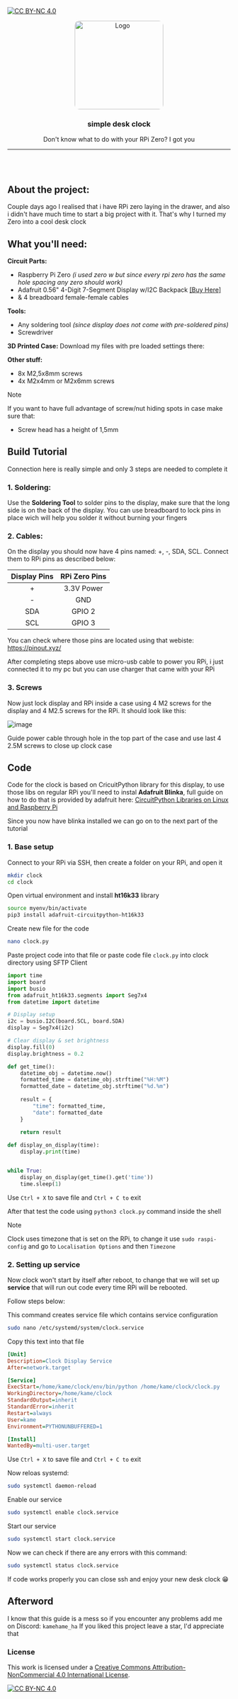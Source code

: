 <a id="readme-top"></a>
[![CC BY-NC 4.0][cc-by-nc-shield]][cc-by-nc]
<br />
<div align="center">
 <img src="image.jpg" alt="Logo" style="border-radius: 10px" width="200" height="200">
 <h3 align="center">simple desk clock</h3>

 <p align="center">
 Don't know what to do with your RPi Zero? I got you
 </p>
</div>

***

<br />
<br />

## About the project:
Couple days ago I realised that i have RPi zero laying in the drawer, and also i didn't have much time to start a big project with it. That's why I turned my Zero into a cool desk clock

## What you'll need:
**Circuit Parts:**

* Raspberry Pi Zero *(i used zero w but since every rpi zero has the same hole spacing any zero should work)*
* Adafruit 0.56" 4-Digit 7-Segment Display w/I2C Backpack [[Buy Here]](https://www.adafruit.com/product/879)
* & 4 breadboard female-female cables

**Tools:**

* Any soldering tool *(since display does not come with pre-soldered pins)*
* Screwdriver

**3D Printed Case:**
Download my files with pre loaded settings there: 

**Other stuff:**

* 8x M2,5x8mm screws
* 4x M2x4mm or M2x6mm screws

> [!NOTE]
> If you want to have full advantage of screw/nut hiding spots in case make sure that:
> * Screw head has a height of 1,5mm

## Build Tutorial

Connection here is really simple and only 3 steps are needed to complete it

### 1. Soldering:
Use the **Soldering Tool** to solder pins to the display, make sure that the long side is on the back of the display. You can use breadboard to lock pins in place wich will help you solder it without burning your fingers

### 2. Cables:
On the display you should now have 4 pins named: +, -, SDA, SCL. Connect them to RPi pins as described below:

| Display Pins   | RPi Zero Pins   |
| :--------: | :--------: |
| + | 3.3V Power |
| - | GND |
| SDA | GPIO 2 |
| SCL | GPIO 3|

You can check where those pins are located using that webiste: https://pinout.xyz/

After completing steps above use micro-usb cable to power you RPi, i just connected it to my pc but you can use charger that came with your RPi

### 3. Screws
Now just lock display and RPi inside a case using 4 M2 screws for the display and 4 M2.5 screws for the RPi. It should look like this:

![image](inside.jpg)

Guide power cable through hole in the top part of the case and use last 4 2.5M screws to close up clock case

## Code

Code for the clock is based on CricuitPython library for this display, to use those libs on regular RPi you'll need to instal **Adafruit Blinka**, full guide on how to do that is provided by adafruit here: [CircuitPython Libraries on Linux and Raspberry Pi](https://learn.adafruit.com/circuitpython-on-raspberrypi-linux/installing-circuitpython-on-raspberry-pi)

Since you now have blinka installed we can go on to the next part of the tutorial

### 1. Base setup

Connect to your RPi via SSH, then create a folder on your RPi, and open it

```sh
mkdir clock
cd clock
```

Open virtual environment and install **ht16k33** library
```sh
source myenv/bin/activate
pip3 install adafruit-circuitpython-ht16k33
```

Create new file for the code
```sh
nano clock.py
```

Paste project code into that file or paste code file `clock.py` into clock directory using SFTP Client
```py
import time
import board
import busio
from adafruit_ht16k33.segments import Seg7x4
from datetime import datetime

# Display setup
i2c = busio.I2C(board.SCL, board.SDA)
display = Seg7x4(i2c)

# Clear display & set brightness
display.fill(0)
display.brightness = 0.2

def get_time():
    datetime_obj = datetime.now()
    formatted_time = datetime_obj.strftime("%H:%M")
    formatted_date = datetime_obj.strftime("%d.%m")
    
    result = {
        "time": formatted_time,
        "date": formatted_date
    }
    
    return result

def display_on_display(time):
    display.print(time)


while True:
    display_on_display(get_time().get('time'))
    time.sleep(1)

```
Use `Ctrl + X` to save file and `Ctrl + C to` exit

After that test the code using `python3 clock.py` command inside the shell

> [!NOTE]
> Clock uses timezone that is set on the RPi, to change it use
> `sudo raspi-config` and go to `Localisation Options` and then `Timezone`

### 2. Setting up service

Now clock won't start by itself after reboot, to change that we will set up **service** that will run out code every time RPi will be rebooted.

Follow steps below:

This command creates service file which contains service configuration
```sh
sudo nano /etc/systemd/system/clock.service
```
Copy this text into that file
```ini
[Unit]
Description=Clock Display Service
After=network.target

[Service]
ExecStart=/home/kame/clock/env/bin/python /home/kame/clock/clock.py
WorkingDirectory=/home/kame/clock
StandardOutput=inherit
StandardError=inherit
Restart=always
User=kame
Environment=PYTHONUNBUFFERED=1

[Install]
WantedBy=multi-user.target

```

Use `Ctrl + X` to save file and `Ctrl + C to` exit

Now reloas systemd:
```sh
sudo systemctl daemon-reload
```
Enable our service
```sh
sudo systemctl enable clock.service
```
Start our service
```sh
sudo systemctl start clock.service
```

Now we can check if there are any errors with this command:
```sh
sudo systemctl status clock.service
```

If code works properly you can close ssh and enjoy your new desk clock 😁


## Afterword
I know that this guide is a mess so if you encounter any problems add me on Discord: `kamehame_ha`
If you liked this project leave a star, I'd appreciate that

### License

This work is licensed under a
[Creative Commons Attribution-NonCommercial 4.0 International License][cc-by-nc].

[![CC BY-NC 4.0][cc-by-nc-image]][cc-by-nc]

[cc-by-nc]: https://creativecommons.org/licenses/by-nc/4.0/
[cc-by-nc-image]: https://licensebuttons.net/l/by-nc/4.0/88x31.png
[cc-by-nc-shield]: https://img.shields.io/badge/License-CC%20BY--NC%204.0-lightgrey.svg

